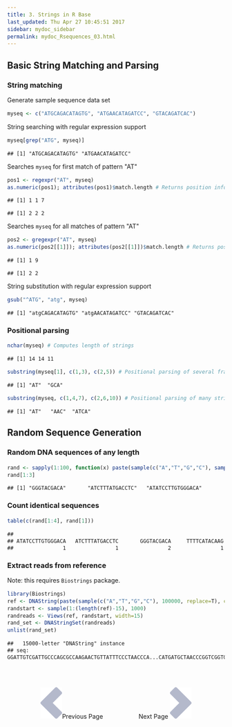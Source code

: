 ```yaml
---
title: 3. Strings in R Base
last_updated: Thu Apr 27 10:45:51 2017
sidebar: mydoc_sidebar
permalink: mydoc_Rsequences_03.html
---
```


## Basic String Matching and Parsing

### String matching

Generate sample sequence data set


```r
myseq <- c("ATGCAGACATAGTG", "ATGAACATAGATCC", "GTACAGATCAC")
```

String searching with regular expression support

```r
myseq[grep("ATG", myseq)] 
```

```
## [1] "ATGCAGACATAGTG" "ATGAACATAGATCC"
```

Searches `myseq` for first match of pattern "AT"

```r
pos1 <- regexpr("AT", myseq) 
as.numeric(pos1); attributes(pos1)$match.length # Returns position information of matches
```

```
## [1] 1 1 7
```

```
## [1] 2 2 2
```

Searches `myseq` for all matches of pattern "AT"

```r
pos2 <- gregexpr("AT", myseq) 
as.numeric(pos2[[1]]); attributes(pos2[[1]])$match.length # Returns positions of matches in first sequence
```

```
## [1] 1 9
```

```
## [1] 2 2
```

String substitution with regular expression support

```r
gsub("^ATG", "atg", myseq) 
```

```
## [1] "atgCAGACATAGTG" "atgAACATAGATCC" "GTACAGATCAC"
```

### Positional parsing

```r
nchar(myseq) # Computes length of strings
```

```
## [1] 14 14 11
```

```r
substring(myseq[1], c(1,3), c(2,5)) # Positional parsing of several fragments from one string
```

```
## [1] "AT"  "GCA"
```

```r
substring(myseq, c(1,4,7), c(2,6,10)) # Positional parsing of many strings
```

```
## [1] "AT"   "AAC"  "ATCA"
```

## Random Sequence Generation

### Random DNA sequences of any length


```r
rand <- sapply(1:100, function(x) paste(sample(c("A","T","G","C"), sample(10:20), replace=T), collapse=""))
rand[1:3]
```

```
## [1] "GGGTACGACA"       "ATCTTTATGACCTC"   "ATATCCTTGTGGGACA"
```

### Count identical sequences


```r
table(c(rand[1:4], rand[1]))
```

```
## 
## ATATCCTTGTGGGACA   ATCTTTATGACCTC       GGGTACGACA     TTTTCATACAAG 
##                1                1                2                1
```

### Extract reads from reference

Note: this requires `Biostrings` package.


```r
library(Biostrings)
ref <- DNAString(paste(sample(c("A","T","G","C"), 100000, replace=T), collapse=""))
randstart <- sample(1:(length(ref)-15), 1000)
randreads <- Views(ref, randstart, width=15)
rand_set <- DNAStringSet(randreads)
unlist(rand_set)
```

```
##   15000-letter "DNAString" instance
## seq: GGATTGTCGATTGCCCAGCGCCAAGAACTGTTATTTCCCTAACCCA...CATGATGCTAACCCGGTCGGTGTAATATGTATTCCCACGCCAGGCC
```

<br><br><center><a href="mydoc_Rsequences_02.html"><img src="images/left_arrow.png" alt="Previous page."></a>Previous Page &nbsp; &nbsp; &nbsp; &nbsp; &nbsp; &nbsp; &nbsp; &nbsp; &nbsp; &nbsp; Next Page
<a href="mydoc_Rsequences_04.html"><img src="images/right_arrow.png" alt="Next page."></a></center>
